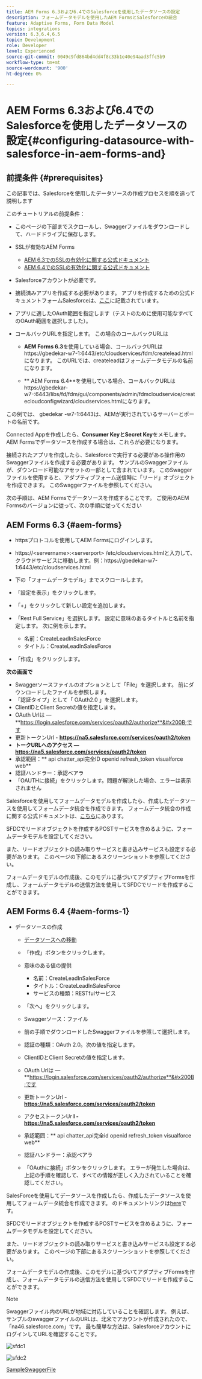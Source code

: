 ```yaml
---
title: AEM Forms 6.3および6.4でのSalesforceを使用したデータソースの設定
description: フォームデータモデルを使用したAEM FormsとSalesforceの統合
feature: Adaptive Forms, Form Data Model
topics: integrations
version: 6.3,6.4,6.5
topic: Development
role: Developer
level: Experienced
source-git-commit: 0049c9fd864bd4dd4f8c33b1e40e94aad3ffc5b9
workflow-type: tm+mt
source-wordcount: '900'
ht-degree: 0%

---
```



# AEM Forms 6.3および6.4でのSalesforceを使用したデータソースの設定{#configuring-datasource-with-salesforce-in-aem-forms-and}

## 前提条件 {#prerequisites}

この記事では、Salesforceを使用したデータソースの作成プロセスを順を追って説明します

このチュートリアルの前提条件：

* このページの下部までスクロールし、Swaggerファイルをダウンロードして、ハードドライブに保存します。
* SSLが有効なAEM Forms

   * [AEM 6.3でのSSLの有効化に関する公式ドキュメント](https://helpx.adobe.com/experience-manager/6-3/sites/administering/using/ssl-by-default.html)
   * [AEM 6.4でのSSLの有効化に関する公式ドキュメント](https://helpx.adobe.com/experience-manager/6-4/sites/administering/using/ssl-by-default.html)

* Salesforceアカウントが必要です。
* 接続済みアプリを作成する必要があります。 アプリを作成するための公式ドキュメントフォームSalesforceは、[ここ](https://help.salesforce.com/articleView?id=connected_app_create.htm&amp;type=0)に記載されています。
* アプリに適したOAuth範囲を指定します（テストのために使用可能なすべてのOAuth範囲を選択しました）。
* コールバックURLを指定します。 この場合のコールバックURLは

   * **AEM Forms 6.3**&#x200B;を使用している場合、コールバックURLはhttps://gbedekar-w7-1:6443/etc/cloudservices/fdm/createlead.htmlになります。 このURLでは、createleadはフォームデータモデルの名前になります。

   * ** AEM Forms 6.4**を使用している場合、コールバックURLはhttps://gbedekar-w7-:6443/libs/fd/fdm/gui/components/admin/fdmcloudservice/createcloudconfigwizard/cloudservices.htmlになります。

この例では、 gbedekar -w7-1:6443は、AEMが実行されているサーバーとポートの名前です。

Connected Appを作成したら、**Consumer KeyとSecret Key**&#x200B;をメモします。 AEM Formsでデータソースを作成する場合は、これらが必要になります。

接続されたアプリを作成したら、Salesforceで実行する必要がある操作用のSwaggerファイルを作成する必要があります。 サンプルのSwaggerファイルが、ダウンロード可能なアセットの一部として含まれています。 このSwaggerファイルを使用すると、アダプティブフォーム送信時に「リード」オブジェクトを作成できます。 このSwaggerファイルを参照してください。

次の手順は、AEM Formsでデータソースを作成することです。 ご使用のAEM Formsのバージョンに従って、次の手順に従ってください

## AEM Forms 6.3 {#aem-forms}

* httpsプロトコルを使用してAEM Formsにログインします。
* https://&lt;servername>:&lt;serverport> /etc/cloudservices.htmlと入力して、クラウドサービスに移動します。例：https://gbedekar-w7-1:6443/etc/cloudservices.html
* 下の「フォームデータモデル」までスクロールします。
* 「設定を表示」をクリックします。
* 「+」をクリックして新しい設定を追加します。
* 「Rest Full Service」を選択します。 設定に意味のあるタイトルと名前を指定します。 次に例を示します。

   * 名前：CreateLeadInSalesForce
   * タイトル：CreateLeadInSalesForce

* 「作成」をクリックします。

**次の画面で**

* Swaggerソースファイルのオプションとして「File」を選択します。 前にダウンロードしたファイルを参照します。
* 「認証タイプ」として「 OAuth2.0 」を選択します。
* ClientIDとClient Secretの値を指定します。
* OAuth Urlは — **https://login.salesforce.com/services/oauth2/authorize**&#x200B;です
* 更新トークンUrl - **https://na5.salesforce.com/services/oauth2/token**
* **トークURLへのアクセス — https://na5.salesforce.com/services/oauth2/token**
* 承認範囲：** api   chatter_api完全ID   openid   refresh_token visualforce web**
* 認証ハンドラー：承認ベアラ
* 「OAUTHに接続」をクリックします。問題が解決した場合、エラーは表示されません

Salesforceを使用してフォームデータモデルを作成したら、作成したデータソースを使用してフォームデータ統合を作成できます。 フォームデータ統合の作成に関する公式ドキュメントは、[こちら](https://helpx.adobe.com/aem-forms/6-3/data-integration.html)にあります。

SFDCでリードオブジェクトを作成するPOSTサービスを含めるように、フォームデータモデルを設定してください。

また、リードオブジェクトの読み取りサービスと書き込みサービスも設定する必要があります。 このページの下部にあるスクリーンショットを参照してください。

フォームデータモデルの作成後、このモデルに基づいてアダプティブFormsを作成し、フォームデータモデルの送信方法を使用してSFDCでリードを作成することができます。

## AEM Forms 6.4 {#aem-forms-1}

* データソースの作成

   * [データソースへの移動](http://localhost:4502/libs/fd/fdm/gui/components/admin/fdmcloudservice/fdm.html/conf/global)

   * 「作成」ボタンをクリックします。
   * 意味のある値の提供

      * 名前：CreateLeadInSalesForce
      * タイトル：CreateLeadInSalesForce
      * サービスの種類：RESTfulサービス
   * 「次へ」をクリックします。
   * Swaggerソース：ファイル
   * 前の手順でダウンロードしたSwaggerファイルを参照して選択します。
   * 認証の種類：OAuth 2.0。次の値を指定します。
   * ClientIDとClient Secretの値を指定します。
   * OAuth Urlは — **https://login.salesforce.com/services/oauth2/authorize**&#x200B;です
   * 更新トークンUrl - **https://na5.salesforce.com/services/oauth2/token**
   * アクセストークンUr **l - https://na5.salesforce.com/services/oauth2/token**
   * 承認範囲：** api chatter_api完全id openid refresh_token visualforce web**
   * 認証ハンドラー：承認ベアラ
   * 「OAuthに接続」ボタンをクリックします。 エラーが発生した場合は、上記の手順を確認して、すべての情報が正しく入力されていることを確認してください。


SalesForceを使用してデータソースを作成したら、作成したデータソースを使用してフォームデータ統合を作成できます。 のドキュメントリンクは[here](https://helpx.adobe.com/experience-manager/6-4/forms/using/create-form-data-models.html)です。

SFDCでリードオブジェクトを作成するPOSTサービスを含めるように、フォームデータモデルを設定してください。

また、リードオブジェクトの読み取りサービスと書き込みサービスも設定する必要があります。 このページの下部にあるスクリーンショットを参照してください。

フォームデータモデルの作成後、このモデルに基づいてアダプティブFormsを作成し、フォームデータモデルの送信方法を使用してSFDCでリードを作成することができます。

>[!NOTE]
>
>Swaggerファイル内のURLが地域に対応していることを確認します。 例えば、サンプルのswaggerファイルのURLは、北米でアカウントが作成されたので、「na46.salesforce.com」です。 最も簡単な方法は、SalesforceアカウントにログインしてURLを確認することです。

![sfdc1](assets/sfdc1.gif)

![sfdc2](assets/sfdc2.png)

[SampleSwaggerFile](assets/swagger-sales-force-lead.json)
